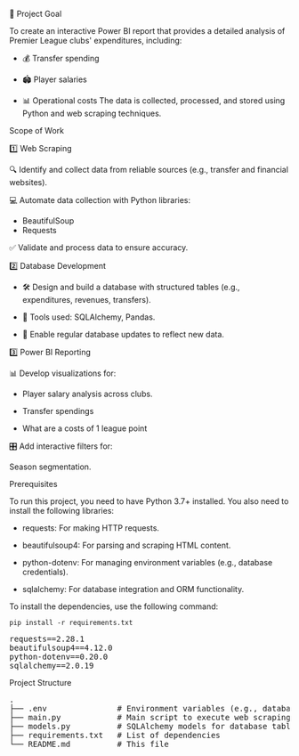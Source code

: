 🎯 Project Goal

To create an interactive Power BI report that provides a detailed analysis of Premier League clubs' expenditures, including:

- 💰 Transfer spending

- 🏟️ Player salaries

- 📊 Operational costs
The data is collected, processed, and stored using Python and web scraping techniques.

Scope of Work

1️⃣ Web Scraping

🔍 Identify and collect data from reliable sources (e.g., transfer and financial websites).

💻 Automate data collection with Python libraries:

- BeautifulSoup
- Requests
  
✅ Validate and process data to ensure accuracy.

2️⃣ Database Development

- 🛠️ Design and build a database with structured tables (e.g., expenditures, revenues, transfers).

- 📂 Tools used: SQLAlchemy, Pandas.

- 🔄 Enable regular database updates to reflect new data.

3️⃣ Power BI Reporting

📊 Develop visualizations for:

- Player salary analysis across clubs.

- Transfer spendings

- What are a costs of 1 league point

🎛️ Add interactive filters for:

Season segmentation.


Prerequisites

To run this project, you need to have Python 3.7+ installed. You also need to install the following libraries:

- requests: For making HTTP requests.
 
- beautifulsoup4: For parsing and scraping HTML content.

- python-dotenv: For managing environment variables (e.g., database credentials).

- sqlalchemy: For database integration and ORM functionality.

To install the dependencies, use the following command:

```pip install -r requirements.txt```

<pre>
requests==2.28.1
beautifulsoup4==4.12.0
python-dotenv==0.20.0
sqlalchemy==2.0.19
</pre>


Project Structure

<pre>
.
├── .env               # Environment variables (e.g., database credentials)
├── main.py            # Main script to execute web scraping, data manipulation, and saving to DB
├── models.py          # SQLAlchemy models for database tables
├── requirements.txt   # List of dependencies
└── README.md          # This file
</pre>
